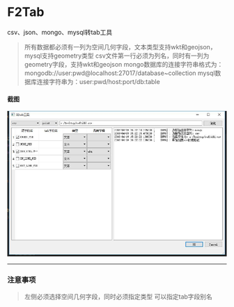 # F2Tab
csv、json、mongo、mysql转tab工具

> 所有数据都必须有一列为空间几何字段，文本类型支持wkt和geojson，mysql支持geometry类型
> csv文件第一行必须为列名，同时有一列为geometry字段，支持wkt和geojson
> mongo数据库的连接字符串格式为：mongodb://user:pwd@localhost:27017/database~collection
> mysql数据库连接字符串为：user:pwd/host:port/db:table

#### 截图

![image](https://github.com/jzChia/F2Tab/blob/master/f2t.jpg)

------------------------------

### 注意事项
> 左侧必须选择空间几何字段，同时必须指定类型
> 可以指定tab字段别名
